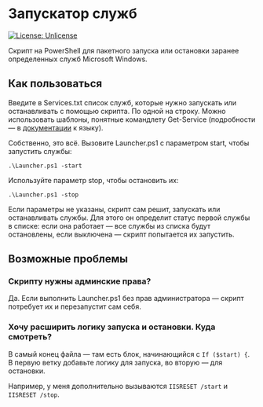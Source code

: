 # Запускатор служб

 [![License: Unlicense](https://img.shields.io/badge/license-Unlicense-blue.svg)](http://unlicense.org/)

Скрипт на PowerShell для пакетного запуска или остановки заранее определенных служб Microsoft Windows. 

## Как пользоваться

Введите в Services.txt список служб, которые нужно запускать или останавливать с помощью скрипта. По одной на строку. Можно использовать шаблоны, понятные командлету Get-Service (подробности — в [документации](https://docs.microsoft.com/en-us/powershell/module/microsoft.powershell.management/get-service?view=powershell-7) к языку).

Собственно, это всё. Вызовите Launcher.ps1 с параметром start, чтобы запустить службы:

`.\Launcher.ps1 -start`

Используйте параметр stop, чтобы остановить их:

`.\Launcher.ps1 -stop`

Если параметры не указаны, скрипт сам решит, запускать или останавливать службы. Для этого он определит статус первой службы в списке: если она работает — все службы из списка будут остановлены, если выключена — скрипт попытается их запустить.

## Возможные проблемы

### Скрипту нужны админские права?

Да. Если выполнить Launcher.ps1 без прав администратора — скрипт потребует их и перезапустит сам себя.

### Хочу расширить логику запуска и остановки. Куда смотреть?

В самый конец файла — там есть блок, начинающийся с `If ($start) {`. В первую ветку добавьте логику для запуска, во вторую — для остановки.

Например, у меня дополнительно вызываются `IISRESET /start` и `IISRESET /stop`.
